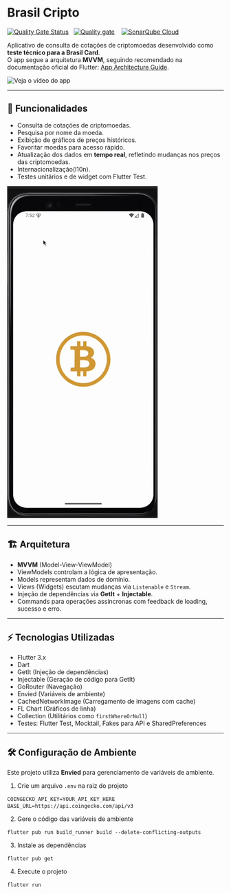 # Brasil Cripto

[![Quality Gate Status](https://sonarcloud.io/api/project_badges/measure?project=luisgustavoo_brasil_cripto&metric=alert_status)](https://sonarcloud.io/summary/new_code?id=luisgustavoo_brasil_cripto) &nbsp;&nbsp;[![Quality gate](https://sonarcloud.io/api/project_badges/quality_gate?project=luisgustavoo_brasil_cripto)](https://sonarcloud.io/summary/new_code?id=luisgustavoo_brasil_cripto) &nbsp;&nbsp; [![SonarQube Cloud](https://sonarcloud.io/images/project_badges/sonarcloud-dark.svg)](https://sonarcloud.io/summary/new_code?id=luisgustavoo_brasil_cripto)




Aplicativo de consulta de cotações de criptomoedas desenvolvido como **teste técnico para a Brasil Card**.  
O app segue a arquitetura **MVVM**, seguindo recomendado na documentação oficial do Flutter: [App Architecture Guide](https://docs.flutter.dev/app-architecture).


![Veja o vídeo do app](docs/video.gif)

---

## 🚀 Funcionalidades

- Consulta de cotações de criptomoedas.
- Pesquisa por nome da moeda.
- Exibição de gráficos de preços históricos.
- Favoritar moedas para acesso rápido.
- Atualização dos dados em **tempo real**, refletindo mudanças nos preços das criptomoedas.
- Internacionalização(l10n).
- Testes unitários e de widget com Flutter Test.

![Teste de integração](docs/integration_test.gif)

---

## 🏗 Arquitetura

- **MVVM** (Model-View-ViewModel)
- ViewModels controlam a lógica de apresentação.
- Models representam dados de domínio.
- Views (Widgets) escutam mudanças via `Listenable` e `Stream`.
- Injeção de dependências via **GetIt** + **Injectable**.
- Commands para operações assíncronas com feedback de loading, sucesso e erro.

---

## ⚡ Tecnologias Utilizadas

- Flutter 3.x
- Dart
- GetIt (Injeção de dependências)
- Injectable (Geração de código para GetIt)
- GoRouter (Navegação)
- Envied (Variáveis de ambiente)
- CachedNetworkImage (Carregamento de imagens com cache)
- FL Chart (Gráficos de linha)
- Collection (Utilitários como `firstWhereOrNull`)
- Testes: Flutter Test, Mocktail, Fakes para API e SharedPreferences

---

## 🛠 Configuração de Ambiente

Este projeto utiliza **Envied** para gerenciamento de variáveis de ambiente.  

1. Crie um arquivo `.env` na raiz do projeto

```env
COINGECKO_API_KEY=YOUR_API_KEY_HERE
BASE_URL=https://api.coingecko.com/api/v3
```

2. Gere o código das variáveis de ambiente

```env
flutter pub run build_runner build --delete-conflicting-outputs
```

3. Instale as dependências

```env
flutter pub get
```

4. Execute o projeto

```env
flutter run
```


